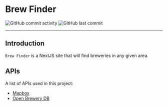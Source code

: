 # Brew Finder

![GitHub commit activity](https://img.shields.io/github/commit-activity/w/smashblu/brew-finder)
![GitHub last commit](https://img.shields.io/github/last-commit/smashblu/brew-finder)

---

## Introduction

`Brew Finder` is a NextJS site that will find breweries in any given area.

## APIs

A list of APIs used in this project:

- [Mapbox](https://www.mapbox.com/)
- [Open Brewery DB](https://www.openbrewerydb.org/)
